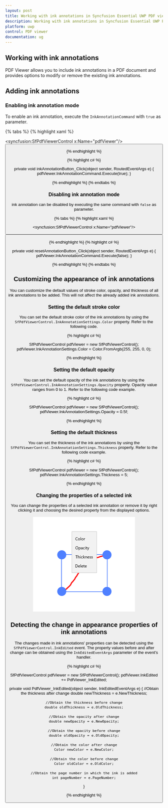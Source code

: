 ```yaml
---
layout: post
title: Working with ink annotations in Syncfusion Essential UWP PDF viewer.
description: Working with ink annotations in Syncfusion Essential UWP PDF viewer.
platform: uwp
control: PDF viewer
documentation: ug
---
```


## Working with ink annotations

PDF Viewer allows you to include ink annotations in a PDF document and provides options to modify or remove the existing ink annotations.

## Adding ink annotations

### Enabling ink annotation mode

To enable an ink annotation, execute the `InkAnnotationCommand` with `true` as parameter.

{% tabs %}
{% highlight xaml %}

<syncfusion:SfPdfViewerControl x:Name="pdfViewer"/>
<Button x:Name="inkAnnotationButton" Click="inkAnnotationButton_Click"/>

{% endhighlight %}

{% highlight c# %}

private void inkAnnotationButton_Click(object sender, RoutedEventArgs e)
{
	pdfViewer.InkAnnotationCommand.Execute(true);
}

{% endhighlight %}
{% endtabs %}

### Disabling ink annotation mode

ink annotation can be disabled by executing the same command with `false` as parameter. 

{% tabs %}
{% highlight xaml %}

<syncfusion:SfPdfViewerControl x:Name="pdfViewer"/>
<Button x:Name="resetAnnotationButton" Click="resetAnnotationButton_Click" />

{% endhighlight %}
{% highlight c# %}

private void resetAnnotationButton_Click(object sender, RoutedEventArgs e)
{
	pdfViewer.InkAnnotationCommand.Execute(false);
}

{% endhighlight %}
{% endtabs %}

## Customizing the appearance of ink annotations

You can customize the default values of stroke color, opacity, and thickness of all ink annotations to be added. This will not affect the already added ink annotations.

### Setting the default stroke color

You can set the default stroke color of the ink annotations by using the `SfPdfViewerControl.InkAnnotationSettings.Color` property. Refer to the following code. 
 
{% highlight c# %}

SfPdfViewerControl pdfViewer = new SfPdfViewerControl();
pdfViewer.InkAnnotationSettings.Color = Color.FromArgb(255, 255, 0, 0);

{% endhighlight %}

### Setting the default opacity

You can set the default opacity of the ink annotations by using the `SfPdfViewerControl.InkAnnotationSettings.Opacity` property. Opacity value ranges from 0 to 1. Refer to the following code example.

{% highlight c# %}

SfPdfViewerControl pdfViewer = new SfPdfViewerControl();
pdfViewer.InkAnnotationSettings.Opacity = 0.5f; 

{% endhighlight %}

### Setting the default thickness

You can set the thickness of the ink annotations by using the `SfPdfViewerControl.InkAnnotationSettings.Thickness` property. Refer to the following code example. 

{% highlight c# %}

SfPdfViewerControl pdfViewer = new SfPdfViewerControl();
pdfViewer.InkAnnotationSettings.Thickness = 5;

{% endhighlight %}

### Changing the properties of a selected ink

You can change the properties of a selected ink annotation or remove it by right clicking it and choosing the desired property from the displayed options.

![Customtoolbarimage](images/image2.png)

## Detecting the change in appearance properties of ink annotations

The changes made in ink annotations' properties can be detected using the `SfPdfViewerControl.InkEdited` event. The property values before and after change can be obtained using the `InkEditedEventArgs` parameter of the event's handler. 

{% highlight c# %}

SfPdfViewerControl pdfViewer = new SfPdfViewerControl();
pdfViewer.InkEdited += PdfViewer_InkEdited;

private void PdfViewer_InkEdited(object sender, InkEditedEventArgs e)
{
	//Obtain the thickness after change
	double newThickness = e.NewThickness;
	
	//Obtain the thickness before change
	double oldThickness = e.OldThickness;
	
	//Obtain the opacity after change
	double newOpacity = e.NewOpacity;
	
	//Obtain the opacity before change
	double oldOpacity = e.OldOpacity;
	
	//Obtain the color after change
	Color newColor = e.NewColor;
	
	//Obtain the color before change
	Color oldColor = e.OldColor;
	
	//Obtain the page number in which the ink is added
	int pageNumber = e.PageNumber;
}

{% endhighlight %}
